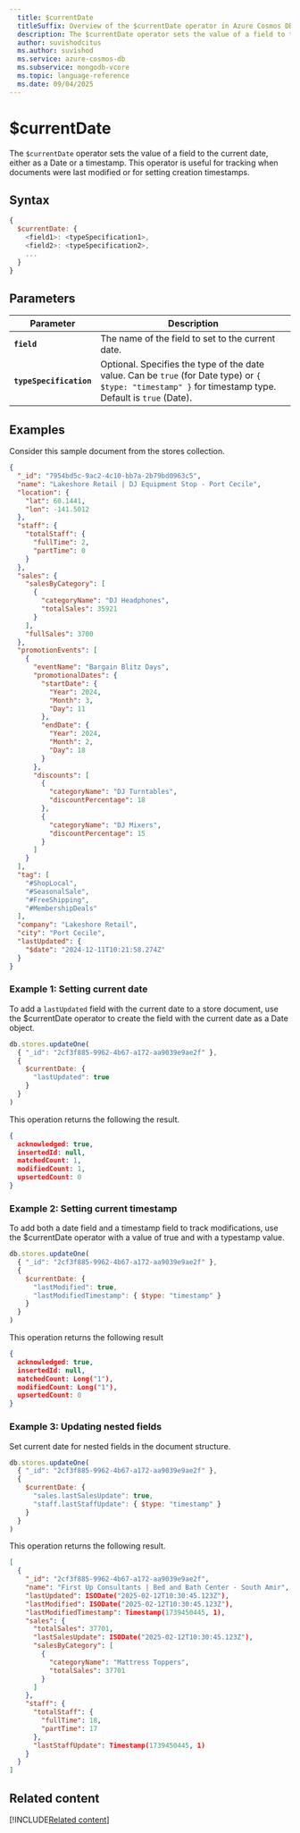 ```yaml
---
  title: $currentDate
  titleSuffix: Overview of the $currentDate operator in Azure Cosmos DB for MongoDB (vCore)
  description: The $currentDate operator sets the value of a field to the current date, either as a Date or a timestamp.
  author: suvishodcitus
  ms.author: suvishod
  ms.service: azure-cosmos-db
  ms.subservice: mongodb-vcore
  ms.topic: language-reference
  ms.date: 09/04/2025
---
```


# $currentDate

The `$currentDate` operator sets the value of a field to the current date, either as a Date or a timestamp. This operator is useful for tracking when documents were last modified or for setting creation timestamps.

## Syntax

```javascript
{
  $currentDate: {
    <field1>: <typeSpecification1>,
    <field2>: <typeSpecification2>,
    ...
  }
}
```

## Parameters

| Parameter | Description |
| --- | --- |
| **`field`** | The name of the field to set to the current date. |
| **`typeSpecification`** | Optional. Specifies the type of the date value. Can be `true` (for Date type) or `{ $type: "timestamp" }` for timestamp type. Default is `true` (Date). |

## Examples

Consider this sample document from the stores collection.

```json
{
  "_id": "7954bd5c-9ac2-4c10-bb7a-2b79bd0963c5",
  "name": "Lakeshore Retail | DJ Equipment Stop - Port Cecile",
  "location": {
    "lat": 60.1441,
    "lon": -141.5012
  },
  "staff": {
    "totalStaff": {
      "fullTime": 2,
      "partTime": 0
    }
  },
  "sales": {
    "salesByCategory": [
      {
        "categoryName": "DJ Headphones",
        "totalSales": 35921
      }
    ],
    "fullSales": 3700
  },
  "promotionEvents": [
    {
      "eventName": "Bargain Blitz Days",
      "promotionalDates": {
        "startDate": {
          "Year": 2024,
          "Month": 3,
          "Day": 11
        },
        "endDate": {
          "Year": 2024,
          "Month": 2,
          "Day": 18
        }
      },
      "discounts": [
        {
          "categoryName": "DJ Turntables",
          "discountPercentage": 18
        },
        {
          "categoryName": "DJ Mixers",
          "discountPercentage": 15
        }
      ]
    }
  ],
  "tag": [
    "#ShopLocal",
    "#SeasonalSale",
    "#FreeShipping",
    "#MembershipDeals"
  ],
  "company": "Lakeshore Retail",
  "city": "Port Cecile",
  "lastUpdated": {
    "$date": "2024-12-11T10:21:58.274Z"
  }
}
```

### Example 1: Setting current date

To add a `lastUpdated` field with the current date to a store document, use the $currentDate operator to create the field with the current date as a Date object.

```javascript
db.stores.updateOne(
  { "_id": "2cf3f885-9962-4b67-a172-aa9039e9ae2f" },
  {
    $currentDate: {
      "lastUpdated": true
    }
  }
)
```

This operation returns the following the result.

```json
{
  acknowledged: true,
  insertedId: null,
  matchedCount: 1,
  modifiedCount: 1,
  upsertedCount: 0
}

```

### Example 2: Setting current timestamp

To add both a date field and a timestamp field to track modifications, use the $currentDate operator with a value of true and with a typestamp value.

```javascript
db.stores.updateOne(
  { "_id": "2cf3f885-9962-4b67-a172-aa9039e9ae2f" },
  {
    $currentDate: {
      "lastModified": true,
      "lastModifiedTimestamp": { $type: "timestamp" }
    }
  }
)
```

This operation returns  the following result 

```json
{
  acknowledged: true,
  insertedId: null,
  matchedCount: Long("1"),
  modifiedCount: Long("1"),
  upsertedCount: 0
}
```

### Example 3: Updating nested fields

Set current date for nested fields in the document structure.

```javascript
db.stores.updateOne(
  { "_id": "2cf3f885-9962-4b67-a172-aa9039e9ae2f" },
  {
    $currentDate: {
      "sales.lastSalesUpdate": true,
      "staff.lastStaffUpdate": { $type: "timestamp" }
    }
  }
)
```

This operation returns the following result.

```json
[
  {
    "_id": "2cf3f885-9962-4b67-a172-aa9039e9ae2f",
    "name": "First Up Consultants | Bed and Bath Center - South Amir",
    "lastUpdated": ISODate("2025-02-12T10:30:45.123Z"),
    "lastModified": ISODate("2025-02-12T10:30:45.123Z"),
    "lastModifiedTimestamp": Timestamp(1739450445, 1),
    "sales": {
      "totalSales": 37701,
      "lastSalesUpdate": ISODate("2025-02-12T10:30:45.123Z"),
      "salesByCategory": [
        {
          "categoryName": "Mattress Toppers",
          "totalSales": 37701
        }
      ]
    },
    "staff": {
      "totalStaff": {
        "fullTime": 18,
        "partTime": 17
      },
      "lastStaffUpdate": Timestamp(1739450445, 1)
    }
  }
]
```

## Related content

[!INCLUDE[Related content](../includes/related-content.md)]
